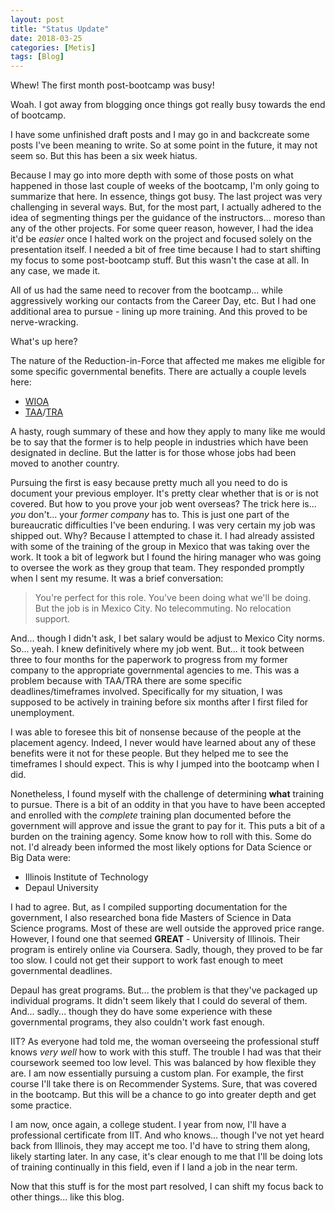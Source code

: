 ```yaml
---
layout: post
title: "Status Update"
date: 2018-03-25
categories: [Metis]
tags: [Blog]
---
```


Whew!  The first month post-bootcamp was busy!

Woah.  I got away from blogging once things got really busy towards the end of bootcamp.

I have some unfinished draft posts and I may go in and backcreate some posts I've been meaning
to write.  So at some point in the future, it may not seem so.  But this has been a six week hiatus.

Because I may go into more depth with some of those posts on what happened in those last couple of weeks
of the bootcamp, I'm only going to summarize that here.  In essence, things got busy.  The last project
was very challenging in several ways.  But, for the most part, I actually adhered to the idea of segmenting
things per the guidance of the instructors... moreso than any of the other projects.  For some queer reason,
however, I had the idea it'd be *easier* once I halted work on the project and focused solely on the
presentation itself.  I needed a bit of free time because I had to start shifting my focus to some
post-bootcamp stuff.  But this wasn't the case at all.  In any case, we made it.

All of us had the same need to recover from the bootcamp... while aggressively working our contacts from
the Career Day, etc.  But I had one additional area to pursue - lining up more training.  And this proved
to be nerve-wracking.

What's up here?

The nature of the Reduction-in-Force that affected me makes me eligible for some specific governmental
benefits.  There are actually a couple levels here:

* [WIOA](https://www.illinoisworknet.com/WIOA)
* [TAA](https://www.doleta.gov/tradeact/)/[TRA](https://www.doleta.gov/tradeact/2014_amend_att1.cfm)

A hasty, rough summary of these and how they apply to many like me would be to say that the former
is to help people in industries which have been designated in decline.  But the latter is for those
whose jobs had been moved to another country.

Pursuing the first is easy because pretty much all you need to do is document your previous employer.
It's pretty clear whether that is or is not covered.  But how to you prove your job went overseas?
The trick here is... *you* don't... your *former company* has to.  This is just one part of the
bureaucratic difficulties I've been enduring.  I was very certain my job was shipped out.  Why?
Because I attempted to chase it.  I had already assisted with some of the training of the group in
Mexico that was taking over the work.  It took a bit of legwork but I found the hiring manager who
was going to oversee the work as they group that team.  They responded promptly when I sent my resume.
It was a brief conversation:

> You're perfect for this role.  You've been doing what we'll be doing.
> But the job is in Mexico City.  No telecommuting.  No relocation support.

And... though I didn't ask, I bet salary would be adjust to Mexico City norms.  So... yeah.  I knew
definitively where my job went.  But... it took between three to four months for the paperwork to progress
from my former company to the appropriate governmental agencies to me.  This was a problem because with
TAA/TRA there are some specific deadlines/timeframes involved.  Specifically for my situation, I was
supposed to be actively in training before six months after I first filed for unemployment.

I was able to foresee this bit of nonsense because of the people at the placement agency.  Indeed,
I never would have learned about any of these benefits were it not for these people.  But they helped me
to see the timeframes I should expect.  This is why I jumped into the bootcamp when I did.

Nonetheless, I found myself with the challenge of determining **what** training to pursue.  There is a bit
of an oddity in that you have to have been accepted and enrolled with the *complete* training plan documented
before the government will approve and issue the grant to pay for it.  This puts a bit of a burden on the
training agency.  Some know how to roll with this.  Some do not.  I'd already been informed the most likely
options for Data Science or Big Data were:

* Illinois Institute of Technology
* Depaul University

I had to agree.  But, as I compiled supporting documentation for the government, I also researched bona
fide Masters of Science in Data Science programs.  Most of these are well outside the approved price range.
However, I found one that seemed **GREAT** - University of Illinois.  Their program is entirely online via
Coursera.  Sadly, though, they proved to be far too slow.  I could not get their support to work fast enough
to meet governmental deadlines.

Depaul has great programs.  But... the problem is that they've packaged up individual programs.  It didn't
seem likely that I could do several of them.  And... sadly... though they do have some experience with these 
governmental programs, they also couldn't work fast enough.

IIT?  As everyone had told me, the woman overseeing the professional stuff knows *very well* how to work
with this stuff.  The trouble I had was that their coursework seemed too low level.  This was balanced
by how flexible they are.  I am now essentially pursuing a custom plan.  For example, the first course
I'll take there is on Recommender Systems.  Sure, that was covered in the bootcamp.  But this will be a
chance to go into greater depth and get some practice.

I am now, once again, a college student.  I year from now, I'll have a professional certificate from IIT.
And who knows... though I've not yet heard back from Illinois, they may accept me too.  I'd have to string
them along, likely starting later.  In any case, it's clear enough to me that I'll be doing lots of training
continually in this field, even if I land a job in the near term.

Now that this stuff is for the most part resolved, I can shift my focus back to other things... like this blog.





